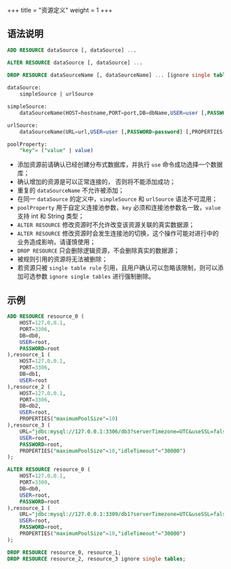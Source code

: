 +++
title = "资源定义"
weight = 1
+++

## 语法说明

```sql
ADD RESOURCE dataSource [, dataSource] ...

ALTER RESOURCE dataSource [, dataSource] ...
    
DROP RESOURCE dataSourceName [, dataSourceName] ... [ignore single tables]

dataSource:
    simpleSource | urlSource

simpleSource:
    dataSourceName(HOST=hostname,PORT=port,DB=dbName,USER=user [,PASSWORD=password] [,PROPERTIES(poolProperty [,poolProperty]) ...])

urlSource:
    dataSourceName(URL=url,USER=user [,PASSWORD=password] [,PROPERTIES(poolProperty [,poolProperty]) ...])

poolProperty:
    "key"= ("value" | value)
```

- 添加资源前请确认已经创建分布式数据库，并执行 `use` 命令成功选择一个数据库；
- 确认增加的资源是可以正常连接的， 否则将不能添加成功；
- 重复的 `dataSourceName` 不允许被添加；
- 在同一 `dataSource` 的定义中，`simpleSource` 和 `urlSource` 语法不可混用；
- `poolProperty` 用于自定义连接池参数，`key` 必须和连接池参数名一致，`value` 支持 int 和 String 类型；
- `ALTER RESOURCE` 修改资源时不允许改变该资源关联的真实数据源；
- `ALTER RESOURCE` 修改资源时会发生连接池的切换，这个操作可能对进行中的业务造成影响，请谨慎使用；
- `DROP RESOURCE` 只会删除逻辑资源，不会删除真实的数据源；
- 被规则引用的资源将无法被删除；
- 若资源只被 `single table rule` 引用，且用户确认可以忽略该限制，则可以添加可选参数 `ignore single tables` 进行强制删除。

## 示例

```sql
ADD RESOURCE resource_0 (
    HOST=127.0.0.1,
    PORT=3306,
    DB=db0,
    USER=root,
    PASSWORD=root
),resource_1 (
    HOST=127.0.0.1,
    PORT=3306,
    DB=db1,
    USER=root
),resource_2 (
    HOST=127.0.0.1,
    PORT=3306,
    DB=db2,
    USER=root,
    PROPERTIES("maximumPoolSize"=10)
),resource_3 (
    URL="jdbc:mysql://127.0.0.1:3306/db3?serverTimezone=UTC&useSSL=false",
    USER=root,
    PASSWORD=root,
    PROPERTIES("maximumPoolSize"=10,"idleTimeout"="30000")
);

ALTER RESOURCE resource_0 (
    HOST=127.0.0.1,
    PORT=3309,
    DB=db0,
    USER=root,
    PASSWORD=root
),resource_1 (
    URL="jdbc:mysql://127.0.0.1:3309/db1?serverTimezone=UTC&useSSL=false",
    USER=root,
    PASSWORD=root,
    PROPERTIES("maximumPoolSize"=10,"idleTimeout"="30000")
);

DROP RESOURCE resource_0, resource_1;
DROP RESOURCE resource_2, resource_3 ignore single tables;
```
